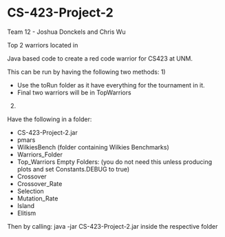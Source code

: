 # CS-423-Project-2

Team 12 - Joshua Donckels and Chris Wu

Top 2 warriors located in

Java based code to create a red code warrior for CS423 at UNM.

This can be run by having the following two methods:
1)
  - Use the toRun folder as it have everything for the tournament in it.
  - Final two warriors will be in TopWarriors
2)
  Have the following in a folder:
  - CS-423-Project-2.jar
  - pmars
  - WilkiesBench (folder containing Wilkies Benchmarks)
  - Warriors_Folder
  - Top_Warriors
Empty Folders: (you do not need this unless producing plots and set Constants.DEBUG to true)
  - Crossover
  - Crossover_Rate
  - Selection
  - Mutation_Rate
  - Island
  - Elitism

Then by calling: java -jar CS-423-Project-2.jar
inside the respective folder